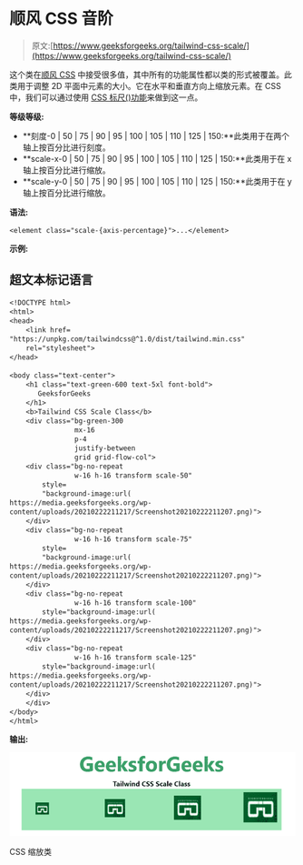 # 顺风 CSS 音阶

> 原文:[https://www.geeksforgeeks.org/tailwind-css-scale/](https://www.geeksforgeeks.org/tailwind-css-scale/)

这个类在[顺风 CSS](https://www.geeksforgeeks.org/css-tailwind-introduction/) 中接受很多值，其中所有的功能属性都以类的形式被覆盖。此类用于调整 2D 平面中元素的大小。它在水平和垂直方向上缩放元素。在 CSS 中，我们可以通过使用 [CSS 标尺()功能](https://www.geeksforgeeks.org/css-scale-function/)来做到这一点。

**等级等级:**

*   **刻度-0 | 50 | 75 | 90 | 95 | 100 | 105 | 110 | 125 | 150:**此类用于在两个轴上按百分比进行刻度。
*   **scale-x-0 | 50 | 75 | 90 | 95 | 100 | 105 | 110 | 125 | 150:**此类用于在 x 轴上按百分比进行缩放。
*   **scale-y-0 | 50 | 75 | 90 | 95 | 100 | 105 | 110 | 125 | 150:**此类用于在 y 轴上按百分比进行缩放。

**语法:**

```
<element class="scale-{axis-percentage}">...</element>
```

**示例:**

## 超文本标记语言

```
<!DOCTYPE html> 
<html> 
<head> 
    <link href= 
"https://unpkg.com/tailwindcss@^1.0/dist/tailwind.min.css"
    rel="stylesheet"> 
</head> 

<body class="text-center"> 
    <h1 class="text-green-600 text-5xl font-bold"> 
       GeeksforGeeks 
    </h1> 
    <b>Tailwind CSS Scale Class</b> 
    <div class="bg-green-300 
                mx-16
                p-4
                justify-between 
                grid grid-flow-col"> 
    <div class="bg-no-repeat
                w-16 h-16 transform scale-50" 
        style= 
        "background-image:url( 
https://media.geeksforgeeks.org/wp-content/uploads/20210222211217/Screenshot20210222211207.png)"> 
    </div> 
    <div class="bg-no-repeat 
                w-16 h-16 transform scale-75" 
        style= 
        "background-image:url( 
https://media.geeksforgeeks.org/wp-content/uploads/20210222211217/Screenshot20210222211207.png)"> 
    </div>
    <div class="bg-no-repeat 
                w-16 h-16 transform scale-100" 
        style="background-image:url( 
https://media.geeksforgeeks.org/wp-content/uploads/20210222211217/Screenshot20210222211207.png)"> 
    </div> 
    <div class="bg-no-repeat 
                w-16 h-16 transform scale-125" 
        style="background-image:url( 
https://media.geeksforgeeks.org/wp-content/uploads/20210222211217/Screenshot20210222211207.png)"> 
    </div>
    </div> 
</body> 
</html> 
```

**输出:**

![](img/3634142a24adf2eb8af0a25e8f440f49.png)

CSS 缩放类